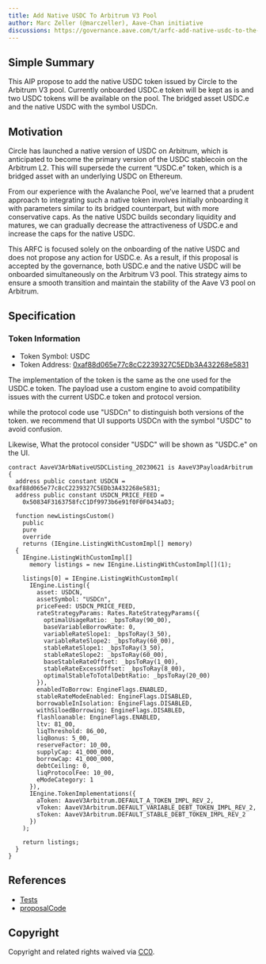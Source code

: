 ```yaml
---
title: Add Native USDC To Arbitrum V3 Pool
author: Marc Zeller (@marczeller), Aave-Chan initiative
discussions: https://governance.aave.com/t/arfc-add-native-usdc-to-the-arbitrum-v3-pool/13568
---
```


## Simple Summary

This AIP propose to add the native USDC token issued by Circle to the Arbitrum V3 pool.
Currently onboarded USDC.e token will be kept as is and two USDC tokens will be available on the pool. The bridged asset USDC.e and the native USDC with the symbol USDCn.

## Motivation

Circle has launched a native version of USDC on Arbitrum, which is anticipated to become the primary version of the USDC stablecoin on the Arbitrum L2. This will supersede the current “USDC.e” token, which is a bridged asset with an underlying USDC on Ethereum.

From our experience with the Avalanche Pool, we’ve learned that a prudent approach to integrating such a native token involves initially onboarding it with parameters similar to its bridged counterpart, but with more conservative caps. As the native USDC builds secondary liquidity and matures, we can gradually decrease the attractiveness of USDC.e and increase the caps for the native USDC.

This ARFC is focused solely on the onboarding of the native USDC and does not propose any action for USDC.e. As a result, if this proposal is accepted by the governance, both USDC.e and the native USDC will be onboarded simultaneously on the Arbitrum V3 pool. This strategy aims to ensure a smooth transition and maintain the stability of the Aave V3 pool on Arbitrum.

## Specification

### Token Information

- Token Symbol: USDC
- Token Address: [0xaf88d065e77c8cC2239327C5EDb3A432268e5831](https://arbiscan.io/address/0xaf88d065e77c8cC2239327C5EDb3A432268e5831)

The implementation of the token is the same as the one used for the USDC.e token.
The payload use a custom engine to avoid compatibility issues with the current USDC.e token and protocol version.

while the protocol code use "USDCn" to distinguish both versions of the token. we recommend that UI supports USDCn with the symbol "USDC" to avoid confusion.

Likewise, What the protocol consider "USDC" will be shown as "USDC.e" on the UI.

```solidity
contract AaveV3ArbNativeUSDCListing_20230621 is AaveV3PayloadArbitrum {
  address public constant USDCN = 0xaf88d065e77c8cC2239327C5EDb3A432268e5831;
  address public constant USDCN_PRICE_FEED =
    0x50834F3163758fcC1Df9973b6e91f0F0F0434aD3;

  function newListingsCustom()
    public
    pure
    override
    returns (IEngine.ListingWithCustomImpl[] memory)
  {
    IEngine.ListingWithCustomImpl[]
      memory listings = new IEngine.ListingWithCustomImpl[](1);

    listings[0] = IEngine.ListingWithCustomImpl(
      IEngine.Listing({
        asset: USDCN,
        assetSymbol: "USDCn",
        priceFeed: USDCN_PRICE_FEED,
        rateStrategyParams: Rates.RateStrategyParams({
          optimalUsageRatio: _bpsToRay(90_00),
          baseVariableBorrowRate: 0,
          variableRateSlope1: _bpsToRay(3_50),
          variableRateSlope2: _bpsToRay(60_00),
          stableRateSlope1: _bpsToRay(3_50),
          stableRateSlope2: _bpsToRay(60_00),
          baseStableRateOffset: _bpsToRay(1_00),
          stableRateExcessOffset: _bpsToRay(8_00),
          optimalStableToTotalDebtRatio: _bpsToRay(20_00)
        }),
        enabledToBorrow: EngineFlags.ENABLED,
        stableRateModeEnabled: EngineFlags.DISABLED,
        borrowableInIsolation: EngineFlags.DISABLED,
        withSiloedBorrowing: EngineFlags.DISABLED,
        flashloanable: EngineFlags.ENABLED,
        ltv: 81_00,
        liqThreshold: 86_00,
        liqBonus: 5_00,
        reserveFactor: 10_00,
        supplyCap: 41_000_000,
        borrowCap: 41_000_000,
        debtCeiling: 0,
        liqProtocolFee: 10_00,
        eModeCategory: 1
      }),
      IEngine.TokenImplementations({
        aToken: AaveV3Arbitrum.DEFAULT_A_TOKEN_IMPL_REV_2,
        vToken: AaveV3Arbitrum.DEFAULT_VARIABLE_DEBT_TOKEN_IMPL_REV_2,
        sToken: AaveV3Arbitrum.DEFAULT_STABLE_DEBT_TOKEN_IMPL_REV_2
      })
    );

    return listings;
  }
}
```

## References

- [Tests](https://github.com/bgd-labs/aave-proposals/blob/main/src/AaveV3ArbNativeUSDCListing_20230621/AaveV3ArbNativeUSDCListing_20230621Test.sol)
- [proposalCode](https://github.com/bgd-labs/aave-proposals/blob/main/src/AaveV3ArbNativeUSDCListing_20230621/AaveV3ArbNativeUSDCListing_20230621.sol)

## Copyright

Copyright and related rights waived via [CC0](https://creativecommons.org/publicdomain/zero/1.0/).
